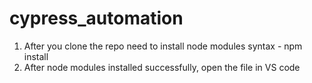 # cypress_automation
1) After you clone the repo need to install node modules syntax - npm install
2) After node modules installed successfully, open the file in VS code